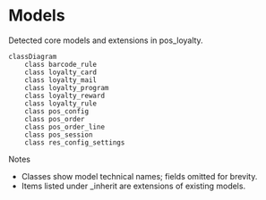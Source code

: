 # Models

Detected core models and extensions in pos_loyalty.

```mermaid
classDiagram
    class barcode_rule
    class loyalty_card
    class loyalty_mail
    class loyalty_program
    class loyalty_reward
    class loyalty_rule
    class pos_config
    class pos_order
    class pos_order_line
    class pos_session
    class res_config_settings
```

Notes
- Classes show model technical names; fields omitted for brevity.
- Items listed under _inherit are extensions of existing models.
